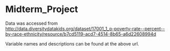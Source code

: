# Midterm_Project

Data was accessed from http://data.diversitydatakids.org/dataset/17001_1_p-poverty-rate--percent--by-race-ethnicity/resource/b7cd5119-acd7-4514-8b65-a6d22608994d

Variable names and descriptions can be found at the above url. 